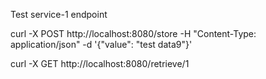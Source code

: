 Test service-1 endpoint

curl -X POST http://localhost:8080/store -H "Content-Type: application/json" -d '{"value": "test data9"}'

curl -X GET http://localhost:8080/retrieve/1  